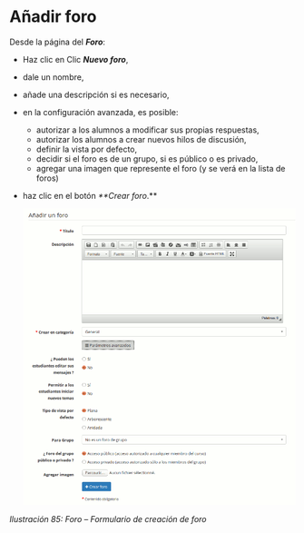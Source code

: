 # Añadir foro

Desde la página del _**Foro**_:

* Haz clic en Clic _**Nuevo foro**_,
* dale un nombre,
* añade una descripción si es necesario,
* en la configuración avanzada, es posible:
  * autorizar a los alumnos a modificar sus propias respuestas,
  * autorizar los alumnos a crear nuevos hilos de discusión,
  * definir la vista por defecto,
  * decidir si el foro es de un grupo, si es público o es privado,
  * agregar una imagen que represente el foro \(y se verá en la lista de foros\)
* haz clic en el botón _\*\*Crear foro_.\*\*

  ![](../../.gitbook/assets/graficos51%20%286%29.png)

_Ilustración 85: Foro – Formulario de creación de foro_

